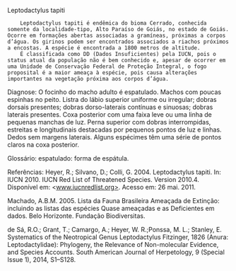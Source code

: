 ﻿Leptodactylus tapiti


        Leptodactylus tapiti é endêmica do bioma Cerrado, conhecida somente da localidade-tipo, Alto Paraíso de Goiás, no estado de Goiás. Ocorre em formações abertas associadas a gramíneas, próximas a corpos d’água. Os girinos podem ser encontrados associados a riachos próximos a encostas. A espécie é encontrada a 1800 metros de altitude. 
        É classificada como DD (Dados Insuficientes) pela IUCN, pois o status atual da população não é bem conhecido e, apesar de ocorrer em uma Unidade de Conservação Federal de Proteção Integral, o fogo proposital é a maior ameaça à espécie, pois causa alterações importantes na vegetação próxima aos corpos d’água.


Diagnose:
O focinho do macho adulto é espatulado. Machos com poucas espinhas no peito. Listra do lábio superior uniforme ou irregular; dobras dorsais presentes; dobras dorso-laterais contínuas e sinuosas; dobras laterais presentes. Coxa posterior com uma faixa leve ou uma linha de pequenas manchas de luz. Perna superior com dobras interrompidas, estreitas e longitudinais destacadas por pequenos pontos de luz e linhas. Dedos sem margens laterais. Alguns espécimes têm uma série de pontos claros na coxa posterior.


Glossário:
espatulado: forma de espátula.


Referências:
Heyer, R.; Silvano, D.; Colli, G.  2004. Leptodactylus tapiti. In: IUCN 2010. IUCN Red List of Threatened Species. Version 2010.4. Disponível em: <www.iucnredlist.org>. Acesso em: 26 mai. 2011.


Machado, A.B.M. 2005. Lista da Fauna Brasileira Ameaçada de Extinção: incluindo as listas das espécies Quase ameaçadas e as Deficientes em dados. Belo Horizonte. Fundação Biodiversitas.


de Sá, R.O.; Grant, T.; Camargo, A.; Heyer, W. R.;Ponssa, M. L.; Stanley, E. Systematics of the Neotropical Genus Leptodactylus Fitzinger, 1826 (Anura: Leptodactylidae): Phylogeny, the Relevance of Non-molecular Evidence, and Species Accounts. South American Journal of Herpetology, 9 (Special Issue 1), 2014, S1–S128.
